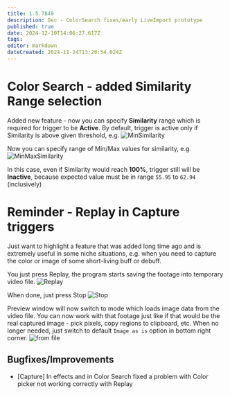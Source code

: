 ```yaml
---
title: 1.5.7849
description: Dec - ColorSearch fixes/early LiveImport prototype
published: true
date: 2024-12-10T14:06:27.617Z
tags: 
editor: markdown
dateCreated: 2024-11-24T13:20:54.024Z
---
```


# Color Search - added Similarity Range selection
Added new feature - now you can specify **Similarity** range which is required for trigger to be **Active**.
By default, trigger is active only if Similarity is above given threshold, e.g.
![MinSimilarity](https://s3.eyeauras.net/media/2024/12/NVIDIA_Overlay_C1in52sM4hVMAddL.png)

Now you can specify range of Min/Max values for similarity, e.g.
![MinMaxSimilarity](https://s3.eyeauras.net/media/2024/12/f6CzBzJHsOCcBxRr.png)

In this case, even if Similarity would reach **100%**, trigger still will be **Inactive**, because expected value must be in range `55.95` to `62.94` (inclusively)

# Reminder - Replay in Capture triggers
Just want to highlight a feature that was added long time ago and is extremely useful in some niche situations, e.g. when you need to capture the color or image of some short-living buff or debuff.

You just press Replay, the program starts saving the footage into temporary video file. 
![Replay](https://s3.eyeauras.net/media/2024/12/hmkD46KZe6xmHpya.png)

When done, just press Stop
![Stop](https://s3.eyeauras.net/media/2024/12/qcYZLfvRWpBWdz3W.png)

Preview window will now switch to mode which loads image data from the video file. You can now work with that footage just like if that would be the real captured image - pick pixels, copy regions to clipboard, etc. When no longer needed, just switch to default `Image as is` option in bottom right corner. 
![from file](https://s3.eyeauras.net/media/2024/12/r374i6IVkY1URllB.png)

## Bugfixes/Improvements
- [Capture] In effects and in Color Search fixed a problem with Color picker not working correctly with Replay 
